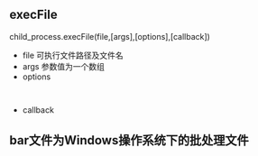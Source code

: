 ## execFile
child_process.execFile(file,[args],[options],[callback])
* file 可执行文件路径及文件名
* args 参数值为一个数组
* options
```


```
* callback

## bar文件为Windows操作系统下的批处理文件